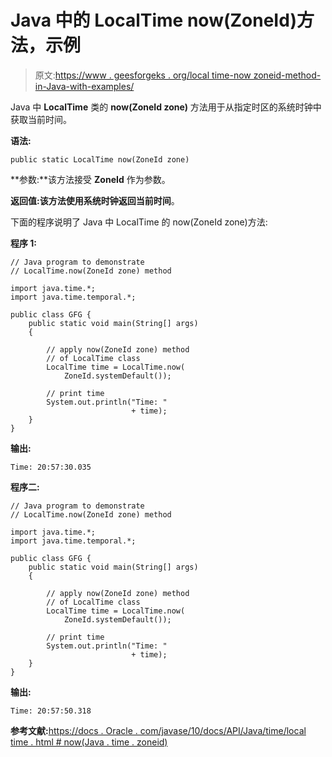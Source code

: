 # Java 中的 LocalTime now(ZoneId)方法，示例

> 原文:[https://www . geesforgeks . org/local time-now zoneid-method-in-Java-with-examples/](https://www.geeksforgeeks.org/localtime-nowzoneid-method-in-java-with-examples/)

Java 中 **LocalTime** 类的 **now(ZoneId zone)** 方法用于从指定时区的系统时钟中获取当前时间。

**语法:**

```
public static LocalTime now(ZoneId zone)
```

**参数:**该方法接受 **ZoneId** 作为参数。

**返回值:**该方法使用系统时钟返回当前**时间**。

下面的程序说明了 Java 中 LocalTime 的 now(ZoneId zone)方法:

**程序 1:**

```
// Java program to demonstrate
// LocalTime.now(ZoneId zone) method

import java.time.*;
import java.time.temporal.*;

public class GFG {
    public static void main(String[] args)
    {

        // apply now(ZoneId zone) method
        // of LocalTime class
        LocalTime time = LocalTime.now(
            ZoneId.systemDefault());

        // print time
        System.out.println("Time: "
                           + time);
    }
}
```

**输出:**

```
Time: 20:57:30.035

```

**程序二:**

```
// Java program to demonstrate
// LocalTime.now(ZoneId zone) method

import java.time.*;
import java.time.temporal.*;

public class GFG {
    public static void main(String[] args)
    {

        // apply now(ZoneId zone) method
        // of LocalTime class
        LocalTime time = LocalTime.now(
            ZoneId.systemDefault());

        // print time
        System.out.println("Time: "
                           + time);
    }
}
```

**输出:**

```
Time: 20:57:50.318

```

**参考文献:**[https://docs . Oracle . com/javase/10/docs/API/Java/time/local time . html # now(Java . time . zoneid)](https://docs.oracle.com/javase/10/docs/api/java/time/LocalTime.html#now(java.time.ZoneId))